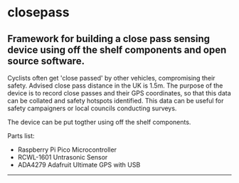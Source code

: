 # closepass
Framework for building a close pass sensing device using off the shelf components and open source software.
----

Cyclists often get 'close passed' by other vehicles, compromising their safety. Advised close pass distance in the UK is 1.5m. The purpose of the device is to record close passes and their GPS coordinates, so that this data can be collated and safety hotspots identified. This data can be useful for safety campaigners or local councils conducting surveys.

The device can be put togther using off the shelf components.

Parts list:

* Raspberry Pi Pico Microcontroller
* RCWL-1601 Untrasonic Sensor
* ADA4279 Adafruit Ultimate GPS with USB

----
